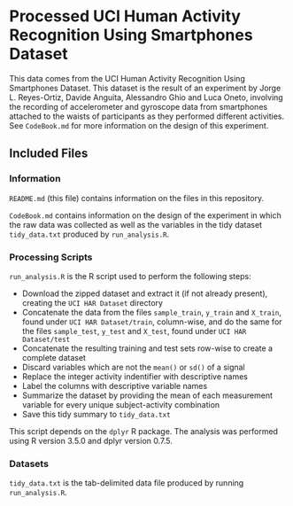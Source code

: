 # Processed UCI Human Activity Recognition Using Smartphones Dataset

This data comes from the UCI Human Activity Recognition Using Smartphones 
Dataset. This dataset is the result of an experiment by Jorge L. Reyes-Ortiz, 
Davide Anguita, Alessandro Ghio and Luca Oneto, involving the recording of 
accelerometer and gyroscope data from smartphones attached to the waists of 
participants as they performed different activities. See `CodeBook.md` for more
information on the design of this experiment.

## Included Files

### Information

`README.md` (this file) contains information on the files in this repository.

`CodeBook.md` contains information on the design of the experiment in which
the raw data was collected as well as the variables in the tidy dataset 
`tidy_data.txt` produced by `run_analysis.R`.  

### Processing Scripts

`run_analysis.R` is the R script used to perform the following steps:  
* Download the zipped dataset and extract it (if not already present), 
creating the `UCI HAR Dataset` directory  
* Concatenate the data from the files `sample_train`, `y_train` and `X_train`, 
found  under `UCI HAR Dataset/train`, column-wise, and do the same for the 
files `sample_test`, `y_test` and `X_test`, found under `UCI HAR Dataset/test`   
* Concatenate the resulting training and test sets row-wise to create a 
complete dataset  
* Discard variables which are not the `mean()` or `sd()` of a signal  
* Replace the integer activity indentifier with descriptive names  
* Label the columns with descriptive variable names  
* Summarize the dataset by providing the mean of each measurement variable for 
every unique subject-activity combination  
* Save this tidy summary to `tidy_data.txt`  

This script depends on the `dplyr` R package. The analysis was performed
using R version 3.5.0 and dplyr version 0.7.5.  

### Datasets

`tidy_data.txt` is the tab-delimited data file produced by running 
`run_analysis.R`.  
